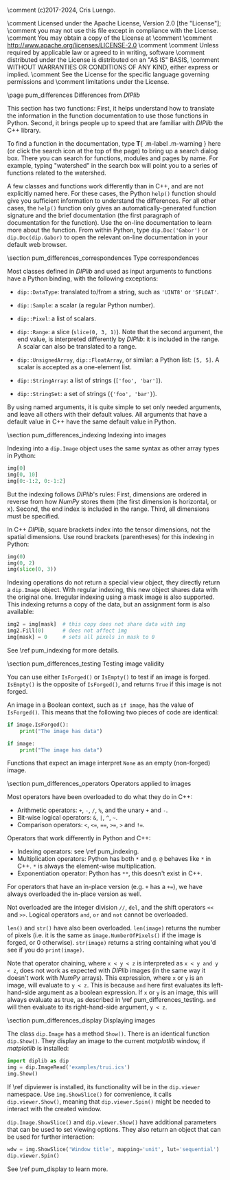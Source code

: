 \comment (c)2017-2024, Cris Luengo.

\comment Licensed under the Apache License, Version 2.0 [the "License"];
\comment you may not use this file except in compliance with the License.
\comment You may obtain a copy of the License at
\comment
\comment    http://www.apache.org/licenses/LICENSE-2.0
\comment
\comment Unless required by applicable law or agreed to in writing, software
\comment distributed under the License is distributed on an "AS IS" BASIS,
\comment WITHOUT WARRANTIES OR CONDITIONS OF ANY KIND, either express or implied.
\comment See the License for the specific language governing permissions and
\comment limitations under the License.


\page pum_differences Differences from *DIPlib*

This section has two functions: First, it helps understand how to translate the information
in the function documentation to use those functions in Python. Second, it brings
people up to speed that are familiar with *DIPlib* the C++ library.

To find a function in the documentation, type **T**{ .m-label .m-warning } here (or click the
search icon at the top of the page) to bring up a search dialog box. There you can search for
functions, modules and pages by name. For example, typing "watershed" in the search box
will point you to a series of functions related to the watershed.

A few classes and functions work differently than in C++, and are not explicitly named here.
For these cases, the Python `help()` function should give you sufficient information to understand
the differences. For all other cases, the `help()` function only gives an automatically-generated
function signature and the brief documentation (the first paragraph of documentation for the function).
Use the on-line documentation to learn more about the function. From within Python, type
`dip.Doc('Gabor')` or `dip.Doc(dip.Gabor)` to open the relevant on-line documentation in your default
web browser.

\section pum_differences_correspondences Type correspondences

Most classes defined in *DIPlib* and used as input arguments to functions have
a Python binding, with the following exceptions:

- `dip::DataType`: translated to/from a string, such as `'UINT8'` or `'SFLOAT'`.

- `dip::Sample`: a scalar (a regular Python number).

- `dip::Pixel`: a list of scalars.

- `dip::Range`: a slice (`slice(0, 3, 1)`). Note that the second argument,
  the end value, is interpreted differently by *DIPlib*: it is included in the range.
  A scalar can also be translated to a range.

- `dip::UnsignedArray`, `dip::FloatArray`, or similar: a Python list: `[5, 5]`.
  A scalar is accepted as a one-element list.

- `dip::StringArray`: a list of strings (`['foo', 'bar']`).

- `dip::StringSet`: a set of strings (`{'foo', 'bar'}`).

By using named arguments, it is quite simple to set only needed arguments, and
leave all others with their default values. All arguments that have a default
value in C++ have the same default value in Python.


\section pum_differences_indexing Indexing into images

Indexing into a `dip.Image` object uses the same syntax as other array types in
Python:
```python
img[0]
img[0, 10]
img[0:-1:2, 0:-1:2]
```
But the indexing follows *DIPlib*'s rules:
First, dimensions are ordered in reverse from how *NumPy* stores them
(the first dimension is horizontal, or x). Second, the end index is included in the
range. Third, all dimensions must be specified.

In C++ *DIPlib*, square brackets index into the tensor dimensions, not the spatial dimensions.
Use round brackets (parentheses) for this indexing in Python:
```python
img(0)
img(0, 2)
img(slice(0, 3))
```

Indexing operations do not return a special view object, they directly return a `dip.Image` object.
With regular indexing, this new object shares data with the original one.
Irregular indexing using a mask image is also supported. This indexing
returns a copy of the data, but an assignment form is also available:
```python
img2 = img[mask]  # this copy does not share data with img
img2.Fill(0)      # does not affect img
img[mask] = 0     # sets all pixels in mask to 0
```

See \ref pum_indexing for more details.


\section pum_differences_testing Testing image validity

You can use either `IsForged()` or `IsEmpty()` to test if an image is forged.
`IsEmpty()` is the opposite of `IsForged()`, and returns `True` if this image is not forged.

An image in a Boolean context, such as `if image`, has the value of `IsForged()`. This means
that the following two pieces of code are identical:
```python
if image.IsForged():
    print("The image has data")

if image:
    print("The image has data")
```

Functions that expect an image interpret `None` as an empty (non-forged) image.


\section pum_differences_operators Operators applied to images

Most operators have been overloaded to do what they do in C++:

- Arithmetic operators: `+`, `-`, `/`, `%`, and the unary `+` and `-`.
- Bit-wise logical operators: `&`, `|`, `^`, `~`.
- Comparison operators: `<`, `<=`, `==`, `>=`, `>` and `!=`.

Operators that work differently in Python and C++:

- Indexing operators: see \ref pum_indexing.
- Multiplication operators: Python has both `*` and `@`. `@` behaves like `*` in C++. `*` is always the
  element-wise multiplication.
- Exponentiation operator: Python has `**`, this doesn't exist in C++.

For operators that have an in-place version (e.g. `+` has a `+=`), we have always overloaded the in-place
version as well.

Not overloaded are the integer division `//`, `del`, and the shift operators `<<` and `>>`. Logical operators
`and`, `or` and `not` cannot be overloaded.

`len()` and `str()` have also been overloaded. `len(image)` returns the number of pixels (i.e. it is the same
as `image.NumberOfPixels()` if the image is forged, or 0 otherwise). `str(image)` returns a string containing
what you'd see if you do `print(image)`.

Note that operator chaining, where `x < y < z` is interpreted as `x < y and y < z`, does not work as expected
with *DIPlib* images (in the same way it doesn't work with *NumPy* arrays). This expression, where `x` or `y`
is an image, will evaluate to `y < z`. This is because `and` here first evaluates its left-hand-side argument
as a boolean expression. If `x` or `y` is an image, this will always evaluate as true, as described
in \ref pum_differences_testing. `and` will then evaluate to its right-hand-side argument, `y < z`.


\section pum_differences_display Displaying images

The class `dip.Image` has a method `Show()`. There is an identical function
`dip.Show()`. They display an image to the current *matplotlib* window, if
*matplotlib* is installed:
```python
import diplib as dip
img = dip.ImageRead('examples/trui.ics')
img.Show()
```

If \ref dipviewer is installed, its functionality will be in the `dip.viewer`
namespace. Use `img.ShowSlice()` for convenience, it calls `dip.viewer.Show()`,
meaning that `dip.viewer.Spin()` might be needed to interact with the created
window.

`dip.Image.ShowSlice()` and `dip.viewer.Show()` have additional parameters
that can be used to set viewing options. They also return an object that can
be used for further interaction:
```python
wdw = img.ShowSlice('Window title', mapping='unit', lut='sequential')
dip.viewer.Spin()
```

See \ref pum_display to learn more.

